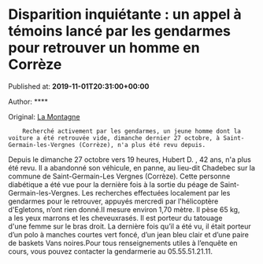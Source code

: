 
# Disparition inquiétante : un appel à témoins lancé par les gendarmes pour retrouver un homme en Corrèze 

Published at: **2019-11-01T20:31:00+00:00**

Author: ****

Original: [La Montagne](https://www.lamontagne.fr/saint-germain-les-vergnes-19330/actualites/disparition-inquietante-un-appel-a-temoins-lance-par-les-gendarmes-pour-retrouver-un-homme-en-correze_13675964/)


        Recherché activement par les gendarmes, un jeune homme dont la voiture a été retrouvée vide, dimanche dernier 27 octobre, à Saint-Germain-les-Vergnes (Corrèze), n'a plus été revu depuis.
      
Depuis le dimanche 27 octobre vers 19 heures, Hubert D. , 42 ans, n'a plus été revu. Il a abandonné son véhicule, en panne, au lieu-dit Chadebec sur la commune de Saint-Germain-Les Vergnes (Corrèze).
Cette personne diabétique a été vue pour la dernière fois à la sortie du péage de Saint-Germain-les-Vergnes. Les recherches effectuées localement par les gendarmes pour le retrouver, appuyés mercredi par l'hélicoptère d'Egletons, n’ont rien donné.Il mesure environ 1,70 mètre. Il pèse 65 kg, a les yeux marrons et les cheveuxrasés. Il est porteur du tatouage d'une femme sur le bras droit. La dernière fois qu’il a été vu, il était porteur d’un polo à manches courtes vert foncé, d’un jean bleu clair et d’une paire de baskets Vans noires.Pour tous renseignements utiles à l’enquête en cours, vous pouvez contacter la gendarmerie au 05.55.51.21.11.
